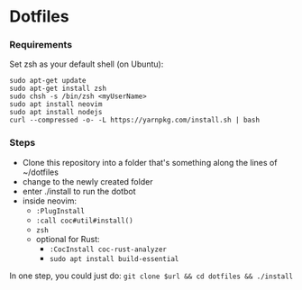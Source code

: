 # Dotfiles

### Requirements
Set zsh as your default shell (on Ubuntu):
    
    sudo apt-get update
    sudo apt-get install zsh
    sudo chsh -s /bin/zsh <myUserName>
    sudo apt install neovim
    sudo apt install nodejs
    curl --compressed -o- -L https://yarnpkg.com/install.sh | bash
    

### Steps
- Clone this repository into a folder that's something along the lines of ~/dotfiles
- change to the newly created folder
- enter ./install to run the dotbot
- inside neovim:
    - `:PlugInstall`
    - `:call coc#util#install()`
    - `zsh`
    - optional for Rust:
        - `:CocInstall coc-rust-analyzer`
        - `sudo apt install build-essential`
    

In one step, you could just do: 
`git clone $url && cd dotfiles && ./install`

	


	
